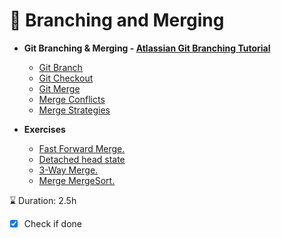 # 🌳 Branching and Merging

- **Git Branching & Merging - [Atlassian Git Branching Tutorial](https://www.atlassian.com/git/tutorials/using-branches)**
    - [Git Branch](https://www.atlassian.com/git/tutorials/using-branches)
    - [Git Checkout](https://www.atlassian.com/git/tutorials/using-branches/git-checkout)
    - [Git Merge](https://www.atlassian.com/git/tutorials/using-branches/git-merge)
    - [Merge Conflicts](https://www.atlassian.com/git/tutorials/using-branches/merge-conflicts)
    - [Merge Strategies](https://www.atlassian.com/git/tutorials/using-branches/merge-strategy)



- **Exercises**
    - [Fast Forward Merge.](https://github.com/eficode-academy/git-katas/tree/master/ff-merge)
    - [Detached head state](https://github.com/eficode-academy/git-katas/tree/master/detached-head)
    - [3-Way Merge.](https://github.com/eficode-academy/git-katas/tree/master/3-way-merge)
    - [Merge MergeSort.](https://github.com/eficode-academy/git-katas/tree/master/merge-mergesort)

 ⌛️ Duration: 2.5h

- [x]  Check if done
